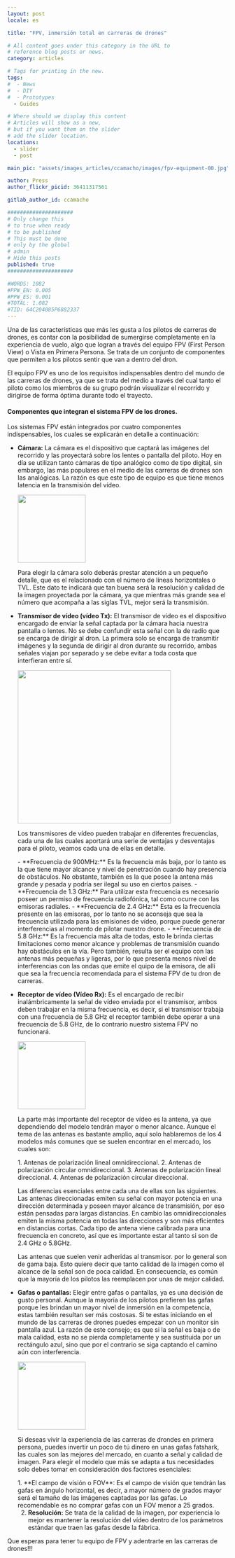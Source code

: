 ```yaml
---
layout: post
locale: es

title: "FPV, inmersión total en carreras de drones"

# All content goes under this category in the URL to
# reference blog posts or news.
category: articles

# Tags for printing in the new.
tags:
#  - News
#  - DIY
#  - Prototypes
  - Guides

# Where should we display this content
# Articles will show as a new,
# but if you want them on the slider
# add the slider location.
locations:
  - slider
  - post

main_pic: "assets/images_articles/ccamacho/images/fpv-equipment-00.jpg"

author: Press
author_flickr_picid: 36411317561

gitlab_author_id: ccamacho

#####################
# Only change this
# to true when ready
# to be published
# This must be done
# only by the global
# admin
# Hide this posts
published: true
#####################

#WORDS: 1082
#PPW_EN: 0.005
#PPW_ES: 0.001
#TOTAL: 1.082
#TID: 64C204085P6882337
---
```


Una de las características que más les gusta a los pilotos
de carreras de drones, es contar con la posibilidad de sumergirse
completamente en la experiencia de vuelo, algo que logran a través
del equipo FPV (First Person View) o Vista en Primera Persona.
Se trata de un conjunto
de componentes que permiten a los pilotos sentir que van a dentro del
dron.

El equipo FPV es uno de los requisitos indispensables dentro del
mundo de las carreras de drones, ya que se trata del medio a
través del cual tanto el piloto como los miembros de su grupo
podrán visualizar el recorrido y dirigirse de forma óptima
durante todo el trayecto.

#### Componentes que integran el sistema FPV de los drones.

Los sistemas FPV están integrados por cuatro componentes indispensables,
los cuales se explicarán en detalle a continuación:

* **Cámara:**
La cámara es el dispositivo que captará las imágenes del recorrido
y las proyectará sobre los lentes o pantalla del piloto. Hoy en día
se utilizan tanto cámaras de tipo analógico como de tipo
digital, sin embargo, las más populares en el medio de las carreras
de drones son las analógicas. La razón
es que este tipo de equipo es que tiene menos latencia
en la transmisión del vídeo.
    <div class="nk-gap-1"></div>
    <div class="nk-post-text mt-0">
    <img style="height: 155px;" class="pull-left mt-0" src="/assets/images_articles/{{ page.gitlab_author_id }}/images/fpv-equipment-01.jpg" alt="">
    <p class="text-white">
    Para elegir la cámara 
    solo deberás prestar atención a un pequeño detalle, que es el
    relacionado con el número de líneas horizontales o TVL. 
    Este dato te indicará que tan buena será la resolución y calidad de
    la imagen proyectada por la cámara, ya que mientras más grande sea
    el número que acompaña a las siglas TVL, mejor será la transmisión.
    </p>
    </div>

* **Transmisor de vídeo (vídeo Tx):**
El transmisor de vídeo es el dispositivo encargado de enviar la
señal captada por la cámara hacia nuestra pantalla o lentes.
No se debe confundir esta señal con la de radio que se
encarga de dirigir al dron. La primera
solo se encarga de transmitir imágenes y la segunda de dirigir
al dron durante su recorrido, ambas señales viajan por
separado y se debe evitar a toda costa que 
interfieran entre sí.
    <div class="nk-gap-1"></div>
    <div class="nk-post-text mt-0">
    <img style="width: 350px;" class="pull-right mt-0" src="/assets/images_articles/{{ page.gitlab_author_id }}/images/fpv-equipment-02.jpg" alt="">
    <p class="text-white">
    Los transmisores de vídeo pueden trabajar en diferentes frecuencias,
    cada una de las cuales aportará una serie de ventajas y
    desventajas para el piloto, veamos cada
    una de ellas en detalle.
    </p>
    </div>
    - **Frecuencia de 900MHz:** Es la frecuencia más baja,
    por lo tanto es la que tiene mayor alcance y nivel de
    penetración cuando hay presencia de obstáculos.
    No obstante, también es la que posee la antena más
    grande y pesada y podría ser ilegal su uso en ciertos paises.
    - **Frecuencia de 1.3 GHz:** Para utilizar esta
    frecuencia es necesario poseer un permiso de
    frecuencia radiofónica, tal como ocurre con las emisoras radiales.
    - **Frecuencia de 2.4 GHz:** Esta es la
    frecuencia presente en las emisoras,
    por lo tanto no se aconseja que sea
    la frecuencia utilizada para las emisiones de vídeo,
    porque puede generar interferencias al momento de pilotar
    nuestro drone.
    - **Frecuencia de 5.8 GHz:** Es la frecuencia más alta de todas,
    esto le brinda ciertas limitaciones como menor alcance y
    problemas de transmisión cuando hay obstáculos en la vía.
    Pero también, resulta ser el equipo con las antenas más
    pequeñas y ligeras, por lo que presenta menos nivel de
    interferencias con las ondas que emite el quipo de la emisora,
    de allí que sea la frecuencia recomendada para el sistema
    FPV de tu dron de carreras.

* **Receptor de vídeo (Vídeo Rx):**
Es el encargado de recibir inalámbricamente la señal de vídeo
enviada por el transmisor, ambos deben trabajar en la misma
frecuencia, es decir, si el transmisor trabaja con una
frecuencia de 5.8 GHz el receptor también debe operar a
una frecuencia de 5.8 GHz, de lo contrario nuestro
sistema FPV no funcionará.
    <div class="nk-gap-1"></div>
    <div class="nk-post-text mt-0">
    <img style="height: 155px;" class="pull-left mt-0" src="/assets/images_articles/{{ page.gitlab_author_id }}/images/fpv-equipment-03.jpg" alt="">
    <p class="text-white">
    La parte más importante del receptor de vídeo es la antena,
    ya que dependiendo del modelo tendrán mayor o
    menor alcance.
    Aunque el tema de las antenas es bastante amplio, aquí solo
    hablaremos de los 4 modelos más comunes que se suelen
    encontrar en el mercado, los cuales son: 
    </p>
    </div>
    1. Antenas de polarización lineal omnidireccional.
    2. Antenas de polarización circular omnidireccional.
    3. Antenas de polarización lineal direccional.
    4. Antenas de polarización circular direccional.

    Las diferencias esenciales entre cada una de ellas son las siguientes.
    Las antenas direccionadas emiten su señal con mayor
    potencia en una dirección determinada y poseen mayor
    alcance de transmisión, por eso están pensadas para
    largas distancias. En cambio las omnidireccionales
    emiten la misma potencia en todas las direcciones y
    son más eficientes en distancias cortas.
    Cada tipo de antena viene calibrada para una frecuencia
    en concreto, así que es importante estar al tanto si son de 2.4
    GHz o 5.8GHz.

    Las antenas que suelen venir adheridas al transmisor.
    por lo general son de gama baja. Esto quiere decir que
    tanto calidad de la imagen como el alcance de la señal
    son de poca calidad. En consecuencia, es común que
    la mayoría de los pilotos las reemplacen
    por unas de mejor calidad.

* **Gafas o pantallas:**
Elegir entre gafas o pantallas, ya es una decisión de gusto
personal. Aunque la mayoría de los pilotos prefieren las
gafas porque les brindan un mayor nivel de inmersión en
la competencia, estas también resultan ser más costosas.
Si te estas iniciando en el mundo de las carreras de drones
puedes empezar con un monitor sin pantalla azul. La razón
de este consejo; es que si la señal es baja o de mala calidad,
esta no se pierda completamente y sea sustituida por un
rectángulo azul, sino que por el contrario se siga
captando el camino aún con interferencia.
    <div class="nk-gap-1"></div>
    <div class="nk-post-text mt-0">
    <img style="height: 155px;" class="pull-right mt-0" src="/assets/images_articles/{{ page.gitlab_author_id }}/images/fpv-equipment-04.jpg" alt="">
    <p class="text-white">
    Si deseas vivir la experiencia de las carreras de drondes
    en primera persona, puedes invertir un poco de tú dinero en unas
    gafas fatshark, las cuales son las mejores del mercado,
    en cuanto a señal y calidad de imagen.
    Para elegir el
    modelo que más se adapta a tus necesidades solo debes
    tomar en consideración dos factores esenciales:
    </p>
    </div>
    1. **El campo de visión o FOV**: Es el campo de visión que
    tendrán las gafas en ángulo horizontal, es decir, a mayor
    número de grados mayor será el tamaño de las imágenes
    captadas por las gafas. Lo recomendable es no comprar
    gafas con un FOV menor a 25 grados.

    2. **Resolución:** Se trata de la calidad de la imagen,
    por experiencia lo mejor es mantener la resolución del
    vídeo dentro de los parámetros estándar que traen las
    gafas desde la fábrica.

Que esperas para tener tu equipo de FPV y adentrarte en las carreras de drones!!!

